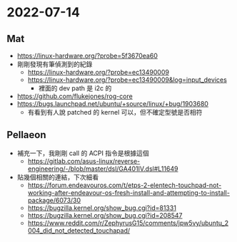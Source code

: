 # 2022-07-14

## Mat

- https://linux-hardware.org/?probe=5f3670ea60
- 剛剛發現有筆偵測到的紀錄
    - https://linux-hardware.org/?probe=ec13490009
    - https://linux-hardware.org/?probe=ec13490009&log=input_devices
        - 裡面的 dev path 是 i2c 的
-  https://github.com/flukejones/rog-core
-  https://bugs.launchpad.net/ubuntu/+source/linux/+bug/1903680
    -  有看到有人說 patched 的 kernel 可以，但不確定型號是否相符



## Pellaeon

- 補充一下，我剛剛 call 的 ACPI 指令是根據這個 
    - https://gitlab.com/asus-linux/reverse-engineering/-/blob/master/dsl/GA401IV.dsl#L11649
- 貼幾個相關的連結，下次細看
    - https://forum.endeavouros.com/t/etps-2-elentech-touchpad-not-working-after-endeavour-os-fresh-install-and-attempting-to-install-package/6073/30
    - https://bugzilla.kernel.org/show_bug.cgi?id=81331
    - https://bugzilla.kernel.org/show_bug.cgi?id=208547
    - https://www.reddit.com/r/ZephyrusG15/comments/jpw5vy/ubuntu_2004_did_not_detected_touchapad/
